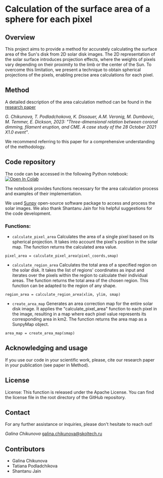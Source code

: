 # Calculation of the surface area of a sphere for each pixel

## Overview

This project aims to provide a method for accurately calculating the surface area of the Sun's disk from 2D solar disk images. The 2D representation of the solar surface introduces projection effects, where the weights of pixels vary depending on their proximity to the limb or the center of the Sun. To overcome this limitation, we present a technique to obtain spherical projections of the pixels, enabling precise area calculations for each pixel.

## Method

A detailed description of the area calculation method can be found in the [research paper](https://doi.org/10.1051/0004-6361/202347011)

*G. Chikunova, T. Podladchokova, K. Dissauer, A.M. Veronig, M. Dumbovic, M. Temmer, E. Dickson, 2023: "Three-dimensional relation between coronal dimming, filament eruption, and CME. A case study of the 28 October 2021 X1.0 event"*. 

We recommend referring to this paper for a comprehensive understanding of the methodology.

## Code repository
The code can be accessed in the following Python notebook:
 [![Open In Colab](https://colab.research.google.com/assets/colab-badge.svg)](https://colab.research.google.com/github/Chigaga/area_calculation/blob/main/area_calculation.ipynb)
 
The notebook provides functions necessary for the area calculation process and examples of their implementation. 

We used [Sunpy](https://docs.sunpy.org/en/stable/) open-source software package to access and process the solar images. We also thank Shantanu Jain for his helpful suggestions for the code development.

### Functions:
- `calculate_pixel_area`
Calculates the area of a single pixel based on its spherical projection. It takes into account the pixel's position in the solar map.  The function returns the calculated area value.
```
pixel_area = calculate_pixel_area(pixel_coords,smap)
```
- `calculate_region_area`
Calculates the total area of a specified region on the solar disk. It takes the list of regions' coordinates as input and iterates over the pixels within the region to calculate their individual areas. The function returns the total area of the chosen region. This function can be adapted to the region of any shape.
```
region_area = calculate_region_area(xlim, ylim, smap)
```
- `create_area_map`
Generates an area correction map for the entire solar disk image. It applies the "calculate_pixel_area" function to each pixel in the image, resulting in a map where each pixel value represents its corresponding area in km2. The function returns the area map as a SunpyMap object.
```
area_map = create_area_map(smap)
```

## Acknowledging and usage
If you use our code in your scientific work, please, cite our research paper in your publication (see paper in Method).

## License
License: This function is released under the Apache License. You can find the license file in the root directory of the GitHub repository. 

## Contact
For any further assistance or inquiries, please don't hesitate to reach out!

*Galina Chikunova*
galina.chikunova@skoltech.ru

## Contributors
* Galina Chikunova
* Tatiana Podladchikova
* Shantanu Jain

